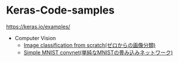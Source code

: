 # Keras-Code-samples

https://keras.io/examples/

* Computer Vision
  * [Image classification from scratch(ゼロからの画像分類)](Computer%20Vision/image_classification_from_scratch.ipynb)
  * [Simple MNIST convnet(単純なMNISTの畳み込みネットワーク)](Computer%20Vision/mnist_convnet.ipynb)
